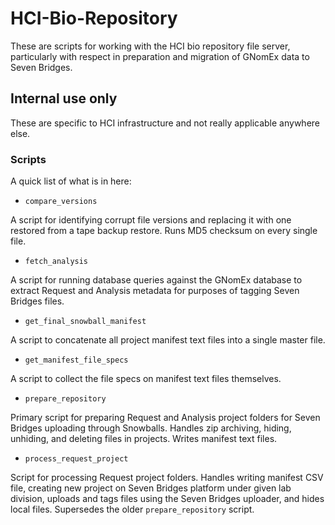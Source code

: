 # HCI-Bio-Repository

These are scripts for working with the HCI bio repository file server, particularly 
with respect in preparation and migration of GNomEx data to Seven Bridges. 

## Internal use only

These are specific to HCI infrastructure and not really applicable anywhere else.

### Scripts

A quick list of what is in here:

- `compare_versions`

A script for identifying corrupt file versions and replacing it with one restored from 
a tape backup restore. Runs MD5 checksum on every single file.

- `fetch_analysis`

A script for running database queries against the GNomEx database to extract Request 
and Analysis metadata for purposes of tagging Seven Bridges files.

- `get_final_snowball_manifest`

A script to concatenate all project manifest text files into a single master file.

- `get_manifest_file_specs`

A script to collect the file specs on manifest text files themselves.

- `prepare_repository`

Primary script for preparing Request and Analysis project folders for Seven Bridges 
uploading through Snowballs. Handles zip archiving, hiding, unhiding, and deleting 
files in projects. Writes manifest text files.

- `process_request_project`

Script for processing Request project folders. Handles writing manifest CSV file, 
creating new project on Seven Bridges platform under given lab division, uploads and 
tags files using the Seven Bridges uploader, and hides local files. Supersedes the 
older `prepare_repository` script.


